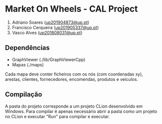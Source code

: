 # Market On Wheels - CAL Project

1. Adriano Soares (up201904873@up.pt)
2. Francisco Cerqueira (up201905337@up.pt)
3. Vasco Alves (up201808031@up.pt)

## Dependências
- GraphViewer (./lib/GraphViewerCpp)
- Mapas (./maps)

Cada mapa deve conter ficheiros com os nós (com coordenadas xy), arestas, clientes, fornecedores, encomendas, produtos e veículos.

## Compilação
A pasta do projeto corresponde a um projeto CLion desenvolvido em Windows. Para compilar é apenas necessário abrir a pasta como um projeto no CLion e executar "Run" para compilar e executar.
